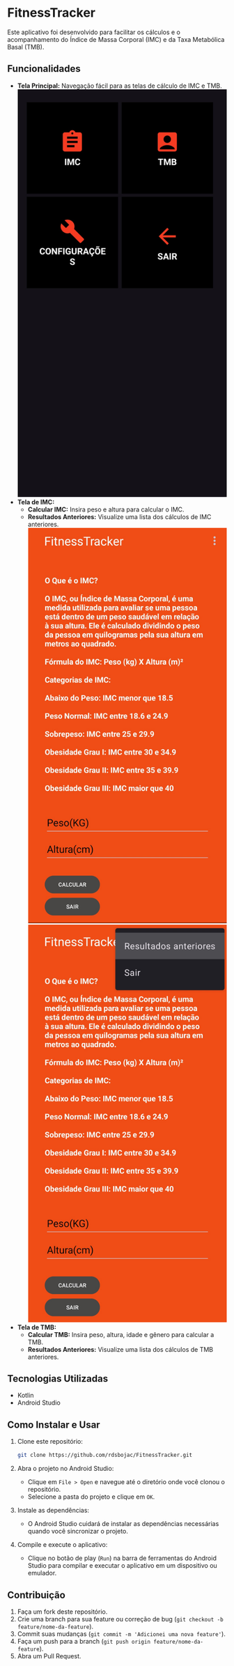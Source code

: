 # FitnessTracker

Este aplicativo foi desenvolvido para facilitar os cálculos e o acompanhamento do Índice de Massa Corporal (IMC) e da Taxa Metabólica Basal (TMB).

## Funcionalidades

- **Tela Principal:** Navegação fácil para as telas de cálculo de IMC e TMB.
  ![Print do App](Screenshot_20250103_114436_FitnessTracker.jpg)
- **Tela de IMC:**
  - **Calcular IMC:** Insira peso e altura para calcular o IMC.
  - **Resultados Anteriores:** Visualize uma lista dos cálculos de IMC anteriores.
    ![Print do App](Screenshot_20250103_114440_FitnessTracker.jpg)
    ![Print do App](Screenshot_20250103_114445_FitnessTracker.jpg)
- **Tela de TMB:**
  - **Calcular TMB:** Insira peso, altura, idade e gênero para calcular a TMB.
  - **Resultados Anteriores:** Visualize uma lista dos cálculos de TMB anteriores.

## Tecnologias Utilizadas

- Kotlin
- Android Studio

## Como Instalar e Usar

1. Clone este repositório:
    ```bash
    git clone https://github.com/rdsbojac/FitnessTracker.git
    ```
2. Abra o projeto no Android Studio:
    - Clique em `File > Open` e navegue até o diretório onde você clonou o repositório.
    - Selecione a pasta do projeto e clique em `OK`.

3. Instale as dependências:
    - O Android Studio cuidará de instalar as dependências necessárias quando você sincronizar o projeto.

4. Compile e execute o aplicativo:
    - Clique no botão de play (`Run`) na barra de ferramentas do Android Studio para compilar e executar o aplicativo em um dispositivo ou emulador.

## Contribuição

1. Faça um fork deste repositório.
2. Crie uma branch para sua feature ou correção de bug (`git checkout -b feature/nome-da-feature`).
3. Commit suas mudanças (`git commit -m 'Adicionei uma nova feature'`).
4. Faça um push para a branch (`git push origin feature/nome-da-feature`).
5. Abra um Pull Request.

